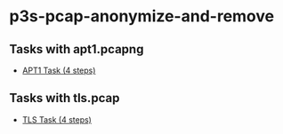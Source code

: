 # p3s-pcap-anonymize-and-remove
## Tasks with apt1.pcapng
* [APT1 Task (4 steps)](./apt1-task.md)

## Tasks with tls.pcap
* [TLS Task (4 steps)](./tls-task.md)
